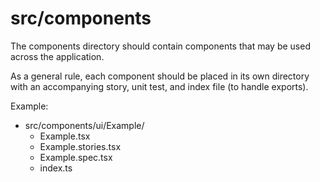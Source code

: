 # src/components

The components directory should contain components that may be used across the application.

As a general rule, each component should be placed in its own directory with an accompanying story, unit test, and index file (to handle exports).

Example:

- src/components/ui/Example/
  - Example.tsx
  - Example.stories.tsx
  - Example.spec.tsx
  - index.ts
